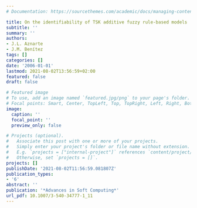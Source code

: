 ```yaml
---
# Documentation: https://sourcethemes.com/academic/docs/managing-content/

title: On the identifiability of TSK additive fuzzy rule-based models
subtitle: ''
summary: ''
authors:
- J.L. Aznarte
- J.M. Benítez
tags: []
categories: []
date: '2006-01-01'
lastmod: 2021-08-02T13:56:59+02:00
featured: false
draft: false

# Featured image
# To use, add an image named `featured.jpg/png` to your page's folder.
# Focal points: Smart, Center, TopLeft, Top, TopRight, Left, Right, BottomLeft, Bottom, BottomRight.
image:
  caption: ''
  focal_point: ''
  preview_only: false

# Projects (optional).
#   Associate this post with one or more of your projects.
#   Simply enter your project's folder or file name without extension.
#   E.g. `projects = ["internal-project"]` references `content/project/deep-learning/index.md`.
#   Otherwise, set `projects = []`.
projects: []
publishDate: '2021-08-02T11:56:59.081807Z'
publication_types:
- '6'
abstract: ''
publication: '*Advances in Soft Computing*'
url_pdf: 10.1007/3-540-34777-1_11
---
```

